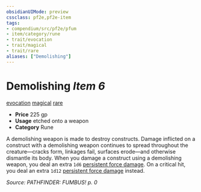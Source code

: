 ```yaml
---
obsidianUIMode: preview
cssclass: pf2e,pf2e-item
tags:
- compendium/src/pf2e/pfum
- item/category/rune
- trait/evocation
- trait/magical
- trait/rare
aliases: ["Demolishing"]
---
```

# Demolishing *Item 6*  
[evocation](../../../rules/traits/evocation.md)  [magical](../../../rules/traits/magical.md)  [rare](../../../rules/traits/rare.md)  

- **Price** 225 gp
- **Usage** etched onto a weapon
- **Category** Rune

A demolishing weapon is made to destroy constructs. Damage inflicted on a construct with a demolishing weapon continues to spread throughout the creature—cracks form, linkages fail, surfaces erode—and otherwise dismantle its body. When you damage a construct using a demolishing weapon, you deal an extra `1d6` [persistent force damage](../../../rules/conditions.md#Persistent%20Damage). On a critical hit, you deal an extra `1d12` [persistent force damage](../../../rules/conditions.md#Persistent%20Damage) instead.

*Source: PATHFINDER: FUMBUS! p. 0*